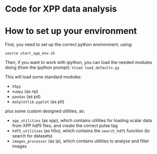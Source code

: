# Code for XPP data analysis

# How to set up your environment

First, you need to set up the correct python environment, using:

```
source start_xpp_env.sh
```

Then, if you want to work with ipython, you can load the needed modules doing (from the ipython prompt): `%load load_defaults.py`

This will load some standard modules:

* `h5py`
* `numpy` (as np)
* `pandas` (as pd)
* `matplotlib.pyplot` (as plt)

plus some custom designed utilities, as:

* `xpp_utilities` (as xpp), which contains utilities for loading scalar data from XPP hdf5 files, and create the correct pulse tag
* `hdf5_utilities` (as h5u), which contains the `search_hdf5` function (to search for datasets)
* `images_processor` (as ip), which contains utilities to analyse and filter images
